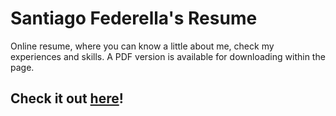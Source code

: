 Santiago Federella's Resume
===========================

Online resume, where you can know a little about me, check my experiences and skills. A PDF version is available for downloading within the page.

Check it out [here](https://sfederella.github.io)!
--------------------------------------------------
